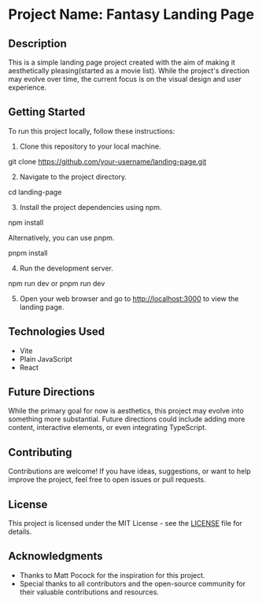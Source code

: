 # Project Name: Fantasy Landing Page

## Description

This is a simple landing page project created with the aim of making it aesthetically pleasing(started as a movie list). While the project's direction may evolve over time, the current focus is on the visual design and user experience.

## Getting Started

To run this project locally, follow these instructions:

1. Clone this repository to your local machine.

git clone https://github.com/your-username/landing-page.git

2. Navigate to the project directory.

cd landing-page

3. Install the project dependencies using npm.

npm install

Alternatively, you can use pnpm.

pnpm install

4. Run the development server.

npm run dev
or
pnpm run dev

5. Open your web browser and go to [http://localhost:3000](http://localhost:3000) to view the landing page.

## Technologies Used

- Vite
- Plain JavaScript
- React

## Future Directions

While the primary goal for now is aesthetics, this project may evolve into something more substantial. Future directions could include adding more content, interactive elements, or even integrating TypeScript.

## Contributing

Contributions are welcome! If you have ideas, suggestions, or want to help improve the project, feel free to open issues or pull requests.

## License

This project is licensed under the MIT License - see the [LICENSE](LICENSE) file for details.

## Acknowledgments

- Thanks to Matt Pocock for the inspiration for this project.
- Special thanks to all contributors and the open-source community for their valuable contributions and resources.
